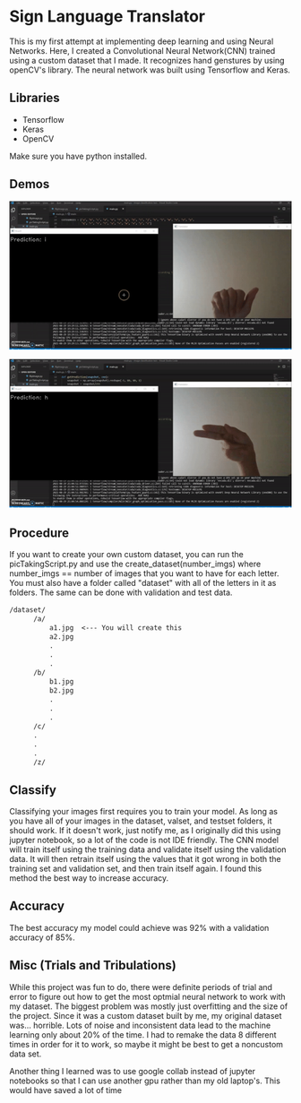 # Sign Language Translator

This is my first attempt at implementing deep learning and using Neural Networks. Here, I created a Convolutional Neural Network(CNN) trained using a custom dataset that I made. It recognizes hand genstures by using openCV's library. The neural network was built using Tensorflow and Keras.

## Libraries

* Tensorflow
* Keras
* OpenCV

Make sure you have python installed.

## Demos

![Alt Text](gifs/abc.gif)

![Alt Text](gifs/hello_world.gif)

## Procedure

If you want to create your own custom dataset, you can run the picTakingScript.py and use the create_dataset(number_imgs) where number_imgs == number of images that you want to have for each letter. You must also have a folder called "dataset" with all of the letters in it as folders. The same can be done with validation and test data.

```
/dataset/
      /a/
          a1.jpg  <--- You will create this
          a2.jpg
          .
          .
          .
      /b/
          b1.jpg
          b2.jpg
          .
          .
          .
      /c/
      .
      .
      .
      /z/
```

## Classify

Classifying your images first requires you to train your model. As long as you have all of your images in the dataset, valset, and testset folders, it should work. If it doesn't work, just notify me, as I originally did this using jupyter notebook, so a lot of the code is not IDE friendly. The CNN model will train itself using the training data and validate itself using the validation data. It will then retrain itself using the values that it got wrong in both the training set and validation set, and then train itself again. I found this method the best way to increase accuracy.

## Accuracy

The best accuracy my model could achieve was 92% with a validation accuracy of 85%. 

## Misc (Trials and Tribulations)

While this project was fun to do, there were definite periods of trial and error to figure out how to get the most optmial neural network to work with my dataset. The biggest problem was mostly just overfitting and the size of the project. Since it was a custom dataset built by me, my original dataset was... horrible. Lots of noise and inconsistent data lead to the machine learning only about 20% of the time. I had to remake the data 8 different times in order for it to work, so maybe it might be best to get a noncustom data set. 

Another thing I learned was to use google collab instead of jupyter notebooks so that I can use another gpu rather than my old laptop's. This would have saved a lot of time

